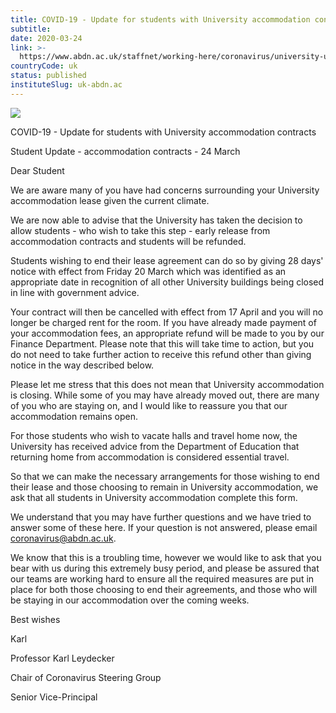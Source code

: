 ```yaml
---
title: COVID-19 - Update for students with University accommodation contracts
subtitle: 
date: 2020-03-24
link: >-
  https://www.abdn.ac.uk/staffnet/working-here/coronavirus/university-updates/13898/
countryCode: uk
status: published
instituteSlug: uk-abdn.ac
---
```

![](https://www.abdn.ac.uk/global/images/icons/apple-touch-icon.png)

COVID-19 - Update for students with University accommodation contracts

Student Update - accommodation contracts - 24 March

Dear Student

We are aware many of you have had concerns surrounding your University accommodation lease given the current climate.

We are now able to advise that the University has taken the decision to allow students - who wish to take this step - early release from accommodation contracts and students will be refunded.

Students wishing to end their lease agreement can do so by giving 28 days' notice with effect from Friday 20 March which was identified as an appropriate date in recognition of all other University buildings being closed in line with government advice.

Your contract will then be cancelled with effect from 17 April and you will no longer be charged rent for the room. If you have already made payment of your accommodation fees, an appropriate refund will be made to you by our Finance Department. Please note that this will take time to action, but you do not need to take further action to receive this refund other than giving notice in the way described below.

Please let me stress that this does not mean that University accommodation is closing. While some of you may have already moved out, there are many of you who are staying on, and I would like to reassure you that our accommodation remains open.

For those students who wish to vacate halls and travel home now, the University has received advice from the Department of Education that returning home from accommodation is considered essential travel.

So that we can make the necessary arrangements for those wishing to end their lease and those choosing to remain in University accommodation, we ask that all students in University accommodation complete this form.

We understand that you may have further questions and we have tried to answer some of these here. If your question is not answered, please email coronavirus@abdn.ac.uk.

We know that this is a troubling time, however we would like to ask that you bear with us during this extremely busy period, and please be assured that our teams are working hard to ensure all the required measures are put in place for both those choosing to end their agreements, and those who will be staying in our accommodation over the coming weeks.

Best wishes

Karl

Professor Karl Leydecker

Chair of Coronavirus Steering Group

Senior Vice-Principal